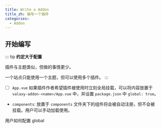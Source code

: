 ```yaml
---
title: Write a Addon
title_zh: 编写一个插件
categories:
  - Addon
---
```


## 开始编写

::: tip
**约定大于配置**

插件与主题类似，但做的事情更少。

一个站点只能使用一个主题，但可以使用多个插件。
:::

- [ ] `App.vue` 如果插件作者希望插件被使用时立刻全局挂载，可以将内容放置于 `valaxy-addon-<name>/App.vue` 中，并设置 `package.json` 中 `global: true`。

- `components`: 放置于 `components` 文件夹下的组件将会被自动注册，但不会被挂载。用户可以手动加载使用。

用户如何配置 global
